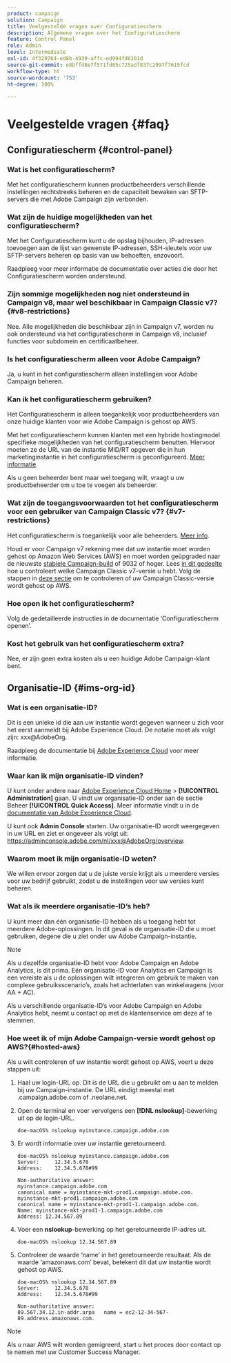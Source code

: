 ```yaml
---
product: campaign
solution: Campaign
title: Veelgestelde vragen over Configuratiescherm
description: Algemene vragen over het Configuratiescherm
feature: Control Panel
role: Admin
level: Intermediate
exl-id: 4f329764-ed8b-4939-affc-ed994fd6101d
source-git-commit: e8bffd8e7f571fd85c725adf837c2997f7615fcd
workflow-type: ht
source-wordcount: '753'
ht-degree: 100%

---
```


# Veelgestelde vragen {#faq}

## Configuratiescherm  {#control-panel}

### Wat is het configuratiescherm?

Met het configuratiescherm kunnen productbeheerders verschillende instellingen rechtstreeks beheren en de capaciteit bewaken van SFTP-servers die met Adobe Campaign zijn verbonden.

### Wat zijn de huidige mogelijkheden van het configuratiescherm?

Met het Configuratiescherm kunt u de opslag bijhouden, IP-adressen toevoegen aan de lijst van gewenste IP-adressen, SSH-sleutels voor uw SFTP-servers beheren op basis van uw behoeften, enzovoort.

Raadpleeg voor meer informatie de documentatie over acties die door het Configuratiescherm worden ondersteund.

### Zijn sommige mogelijkheden nog niet ondersteund in Campaign v8, maar wel beschikbaar in Campaign Classic v7?{#v8-restrictions}

Nee. Alle mogelijkheden die beschikbaar zijn in Campaign v7, worden nu ook ondersteund via het configuratiescherm in Campaign v8, inclusief functies voor subdomein en certificaatbeheer.

### Is het configuratiescherm alleen voor Adobe Campaign?

Ja, u kunt in het configuratiescherm alleen instellingen voor Adobe Campaign beheren.

### Kan ik het configuratiescherm gebruiken?

Het Configuratiescherm is alleen toegankelijk voor productbeheerders van onze huidige klanten voor wie Adobe Campaign is gehost op AWS.

Met het configuratiescherm kunnen klanten met een hybride hostingmodel specifieke mogelijkheden van het configuratiescherm benutten. Hiervoor moeten ze de URL van de instantie MID/RT opgeven die in hun marketinginstantie in het configuratiescherm is geconfigureerd. [Meer informatie](instances-settings/using/external-accounts.md)

Als u geen beheerder bent maar wel toegang wilt, vraagt u uw productbeheerder om u toe te voegen als beheerder.

### Wat zijn de toegangsvoorwaarden tot het configuratiescherm voor een gebruiker van Campaign Classic v7? {#v7-restrictions}

Het configuratiescherm is toegankelijk voor alle beheerders. [Meer info](discover/using/managing-permissions.md).

Houd er voor Campaign v7 rekening mee dat uw instantie moet worden gehost op Amazon Web Services (AWS) en moet worden geüpgraded naar de nieuwste [stabiele Campaign-build](https://experienceleague.adobe.com/docs/campaign-classic/using/release-notes/rn-overview.html?lang=nl#rn-statuses) of 9032 of hoger. Lees [in dit gedeelte](https://experienceleague.adobe.com/docs/campaign-classic/using/getting-started/starting-with-adobe-campaign/launching-adobe-campaign.html?lang=nl#getting-your-campaign-version) hoe u controleert welke Campaign Classic v7-versie u hebt. Volg de stappen in [deze sectie](#hosted-aws) om te controleren of uw Campaign Classic-versie wordt gehost op AWS.

### Hoe open ik het configuratiescherm?

Volg de gedetailleerde instructies in de documentatie ‘Configuratiescherm openen’.

### Kost het gebruik van het configuratiescherm extra?

Nee, er zijn geen extra kosten als u een huidige Adobe Campaign-klant bent.

## Organisatie-ID {#ims-org-id}

### Wat is een organisatie-ID?

Dit is een unieke id die aan uw instantie wordt gegeven wanneer u zich voor het eerst aanmeldt bij Adobe Experience Cloud. De notatie moet als volgt zijn: xxx@AdobeOrg.

Raadpleeg de documentatie bij [Adobe Experience Cloud](https://experienceleague.adobe.com/docs/core-services/interface/administration/organizations.html?lang=nl) voor meer informatie.

### Waar kan ik mijn organisatie-ID vinden?

U kunt onder andere naar [Adobe Experience Cloud Home](https://experiencecloud.adobe.com/) > **[!UICONTROL Administration]** gaan. U vindt uw organisatie-ID onder aan de sectie Beheer **[!UICONTROL Quick Access]**. Meer informatie vindt u in de [documentatie van Adobe Experience Cloud](https://experienceleague.adobe.com/docs/core-services/interface/administration/organizations.html?lang=nl).

U kunt ook **Admin Console** starten. Uw organisatie-ID wordt weergegeven in uw URL en ziet er ongeveer als volgt uit: https://adminconsole.adobe.com/nl/xxx@AdobeOrg/overview.

### Waarom moet ik mijn organisatie-ID weten?

We willen ervoor zorgen dat u de juiste versie krijgt als u meerdere versies voor uw bedrijf gebruikt, zodat u de instellingen voor uw versies kunt beheren.

### Wat als ik meerdere organisatie-ID’s heb?

U kunt meer dan één organisatie-ID hebben als u toegang hebt tot meerdere Adobe-oplossingen. In dit geval is de organisatie-ID die u moet gebruiken, degene die u ziet onder uw Adobe Campaign-instantie.

>[!NOTE]
>
>Als u dezelfde organisatie-ID hebt voor Adobe Campaign en Adobe Analytics, is dit prima. Eén organisatie-ID voor Analytics en Campaign is een vereiste als u de oplossingen wilt integreren om gebruik te maken van complexe gebruiksscenario’s, zoals het achterlaten van winkelwagens (voor AA + AC).
>
>Als u verschillende organisatie-ID’s voor Adobe Campaign en Adobe Analytics hebt, neemt u contact op met de klantenservice om deze af te stemmen.

### Hoe weet ik of mijn Adobe Campaign-versie wordt gehost op AWS?{#hosted-aws}

Als u wilt controleren of uw instantie wordt gehost op AWS, voert u deze stappen uit:

1. Haal uw login-URL op. Dit is de URL die u gebruikt om u aan te melden bij uw Campaign-instantie. De URL eindigt meestal met .campaign.adobe.com of .neolane.net.
1. Open de terminal en voer vervolgens een **[!DNL nslookup]**-bewerking uit op de login-URL.

   `doe-macOS% nslookup myinstance.campaign.adobe.com`

1. Er wordt informatie over uw instantie geretourneerd.

   ```
   doe-macOS% nslookup myinstance.campaign.adobe.com
   Server:     12.34.5.678
   Address:    12.34.5.678#99
   
   Non-authoritative answer:
   myinstance.campaign.adobe.com
   canonical name = myinstance-mkt-prod1.campaign.adobe.com.
   myinstance-mkt-prod1.campaign.adobe.com
   canonical name = myinstance-mkt-prod1-1.campaign.adobe.com.
   Name: myinstance-mkt-prod1-1.campaign.adobe.com
   Address: 12.34.567.89
   ```

1. Voer een **nslookup**-bewerking op het geretourneerde IP-adres uit.

   `doe-macOS% nslookup 12.34.567.89`

1. Controleer de waarde ‘name’ in het geretourneerde resultaat. Als de waarde ‘amazonaws.com’ bevat, betekent dit dat uw instantie wordt gehost op AWS.

   ```
   doe-macOS% nslookup 12.34.567.89
   Server:     12.34.5.678
   Address:    12.34.5.678#99
   
   Non-authoritative answer:
   89.567.34.12.in-addr.arpa   name = ec2-12-34-567-89.address.amazonaws.com.
   ```

>[!NOTE]
>
>Als u naar AWS wilt worden gemigreerd, start u het proces door contact op te nemen met uw Customer Success Manager.
